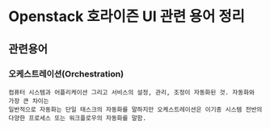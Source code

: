 # Openstack 호라이즌 UI 관련 용어 정리

## 관련용어
  ### 오케스트레이션(Orchestration)
    컴퓨터 시스템과 어플리케이션 그리고 서비스의 설정, 관리, 조정이 자동화된 것. 자동화와 가장 큰 차이는
    일반적으로 자동화는 단일 태스크의 자동화를 말하지만 오케스트레이션은 이기종 시스템 전반의 다양한 프로세스 또는 워크플로우의 자동화를 말함.
